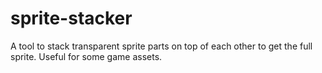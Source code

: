 # sprite-stacker
A tool to stack transparent sprite parts on top of each other to get the full sprite. Useful for some game assets.
